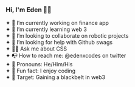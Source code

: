 ### Hi, I'm Eden 🥷🏼

<!--
**edenxcodes/edenxcodes** is a ✨ _special_ ✨ repository because its `README.md` (this file) appears on your GitHub profile.

Here are some ideas to get you started: -->

✦  🚀 I’m currently working on finance app <br>
✦  🌱 I’m currently learning web 3 <br>
✦  🤖 I’m looking to collaborate on robotic projects <br>
✦  👀 I’m looking for help with Github swags <br>
✦  👍🏽 Ask me about CSS <br>
✦  📭 How to reach me: @edenxcodes on twitter <br>
✦  🥱 Pronouns: He/Him/His <br>
✦  🍿 Fun fact: I enjoy coding <br>
✦  🎯 Target: Gaining a blackbelt in web3

